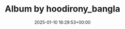 ---
archive_date: 2025-01-25
code: DEpt3MJTYbd
date: 2025-01-10 16:29:53+00:00
id: '3542564286608803549'
layout: post
media:
- id: '3542564278312548077'
  type: image
  url: media/DEpt3MJTYbd/3542564278312548077.jpg
- id: '3542564278446678267'
  type: image
  url: media/DEpt3MJTYbd/3542564278446678267.jpg
permalink: /p/DEpt3MJTYbd/
thumbnail: media/DEpt3MJTYbd/3542564286608803549.jpg
title: Album by hoodirony_bangla
---